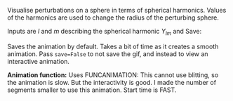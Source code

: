 Visualise perturbations on a sphere in terms of spherical harmonics. Values of the harmonics are used to change the radius of the perturbing sphere. 

Inputs are $l$ and $m$ describing the spherical harmonic $Y_{lm}$ and Save:

Saves the animation by default. Takes a bit of time as it creates a smooth animation. 
Pass `save=False` to not save the gif, and instead to view an interactive animation.

**Animation function:** Uses FUNCANIMATION:
This cannot use blitting, so the animation is slow. But the interactivity is
good. I made the number of segments smaller to use this animation. Start time is FAST.